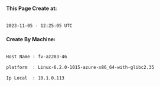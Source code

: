 
   
#### This Page Create at:

```bash

2023-11-05 - 12:25:05 UTC

```

#### Create By Machine:

```bash

Host Name : fv-az283-46

platform  : Linux-6.2.0-1015-azure-x86_64-with-glibc2.35

Ip Local  : 10.1.0.113

```

